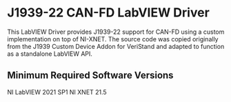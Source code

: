 # J1939-22 CAN-FD LabVIEW Driver

This LabVIEW Driver provides J1939-22 support for CAN-FD using a custom implementation on top of NI-XNET.  The source code was copied originally from the J1939 Custom Device Addon for VeriStand and adapted to function as a standalone LabVIEW API.

## Minimum Required Software Versions

NI LabVIEW 2021 SP1
NI XNET 21.5
